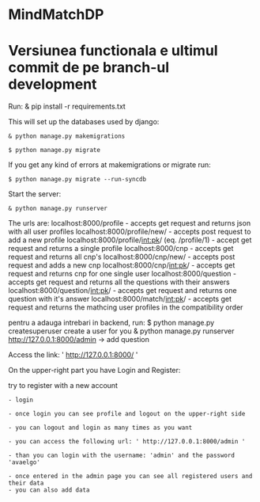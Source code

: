 # MindMatchDP
 
# Versiunea functionala e ultimul commit de pe branch-ul development
 
Run: & pip install -r requirements.txt

This will set up the databases used by django:

	& python manage.py makemigrations

	$ python manage.py migrate

If you get any kind of errors at makemigrations or migrate run:

	$ python manage.py migrate --run-syncdb

Start the server:

	& python manage.py runserver

The urls are:
	localhost:8000/profile - accepts get request and returns json with all user profiles
	localhost:8000/profile/new/ - accepts post request to add a new profile
	localhost:8000/profile/<int:pk>/ (eq. /profile/1) - accept get request and returns a single profile
	localhost:8000/cnp - accepts get request and returns all cnp's
	localhost:8000/cnp/new/ - accepts post request and adds a new cnp
	localhost:8000/cnp/<int:pk>/ - accepts get request and returns cnp for one single user
	localhost:8000/question - accepts get request and returns all the questions with their answers
	localhost:8000/question/<int:pk>/ - accepts get request and returns one question with it's answer
	localhost:8000/match/<int:pk>/ - accepts get request and returns the mathcing user profiles in the compatibility order

pentru a adauga intrebari in backend, run:
	$ python manage.py createsuperuser
	create a user for you
	& python manage.py runserver
	http://127.0.0.1:8000/admin -> add question

Access the link: ' http://127.0.0.1:8000/  '

On the upper-right part you have Login and Register:

try to register with a new account

	- login

	- once login you can see profile and logout on the upper-right side

	- you can logout and login as many times as you want

	- you can access the following url: ' http://127.0.0.1:8000/admin '

	- than you can login with the username: 'admin' and the password 'avaelgo'

	- once entered in the admin page you can see all registered users and their data
	- you can also add data 
